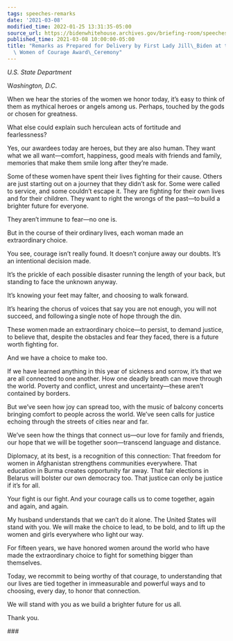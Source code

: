 ```yaml
---
tags: speeches-remarks
date: '2021-03-08'
modified_time: 2022-01-25 13:31:35-05:00
source_url: https://bidenwhitehouse.archives.gov/briefing-room/speeches-remarks/2021/03/08/remarks-as-prepared-for-delivery-by-first-lady-jill-biden-at-the-2021-international-women-of-courage-award-ceremony/
published_time: 2021-03-08 10:00:00-05:00
title: "Remarks as Prepared for Delivery by First Lady Jill\_Biden at the 2021 International\
  \ Women of Courage Award\_Ceremony"
---
```

 
*U.S. State Department*

W*ashington, D.C*.

When we hear the stories of the women we honor today, it’s easy to think
of them as mythical heroes or angels among us. Perhaps, touched by
the gods or chosen for greatness.    

What else could explain such herculean acts of fortitude and
fearlessness?   

Yes, our awardees today are heroes, but they are also human. They want
what we all want—comfort, happiness, good meals with friends and family,
memories that make them smile long after they’re made.   

Some of these women have spent their lives fighting for their cause.
Others are just starting out on a journey that they didn’t ask for. Some
were called to service, and some couldn’t escape it. They are fighting
for their own lives and for their children. They want to right the
wrongs of the past—to build a brighter future for everyone.    

They aren’t immune to fear—no one is.    

But in the course of their ordinary lives, each woman made an
extraordinary choice.   

You see, courage isn’t really found. It doesn’t conjure away our doubts.
It’s an intentional decision made.    

It’s the prickle of each possible disaster running the length of your
back, but standing to face the unknown anyway.    

It’s knowing your feet may falter, and choosing to walk forward.   

It’s hearing the chorus of voices that say you are not enough, you will
not succeed, and following a single note of hope through the din.  

These women made an extraordinary choice—to persist, to demand justice,
to believe that, despite the obstacles and fear they faced, there is a
future worth fighting for.     

And we have a choice to make too. 

If we have learned anything in this year of sickness and sorrow, it’s
that we are all connected to one another. How one deadly breath can move
through the world. Poverty and conflict, unrest and uncertainty—these
aren’t contained by borders.     

But we’ve seen how joy can spread too, with the music of balcony
concerts bringing comfort to people across the world. We’ve seen calls
for justice echoing through the streets of cities near and far.  

We’ve seen how the things that connect us—our love for family and
friends, our hope that we will be together soon—transcend language and
distance. 

Diplomacy, at its best, is a recognition of this connection: That
freedom for women in Afghanistan strengthens communities everywhere.
That education in Burma creates opportunity far away. That fair
elections in Belarus will bolster our own democracy too. That
justice can only be justice if it’s for all.      

Your fight is our fight. And your courage calls us to come together,
again and again, and again.    

My husband understands that we can’t do it alone. The United States will
stand with you. We will make the choice to lead, to be bold, and to lift
up the women and girls everywhere who light our way.       

For fifteen years, we have honored women around the world who have made
the extraordinary choice to fight for something bigger than themselves. 

Today, we recommit to being worthy of that courage, to understanding
that our lives are tied together in immeasurable and powerful ways and
to choosing, every day, to honor that connection.  

We will stand with you as we build a brighter future for us all.    

Thank you.       

\###
